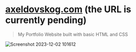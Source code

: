 # <a href="http://axeldovskog.com.s3-website.eu-north-1.amazonaws.com">axeldovskog.com</a> (the URL is currently pending)
> My Portfolio Website built with basic HTML and CSS

![Screenshot 2023-12-02 101612](https://github.com/03axdov/axeldovskog.com/assets/62298758/9c308577-57e0-4a7e-a471-87214ccc361c)
